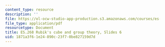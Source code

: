 ```yaml
---
content_type: resource
description: ''
file: https://ol-ocw-studio-app-production.s3.amazonaws.com/courses/es-268-the-mathematics-in-toys-and-games-spring-2010/1871a3f61e24890c23f70be827159d7d_MITES_268S10_ses6_slides.pdf
file_type: application/pdf
resourcetype: Document
title: ES.268 Rubik's cube and group theory, Slides 6
uid: 1871a3f6-1e24-890c-23f7-0be827159d7d
---
```

